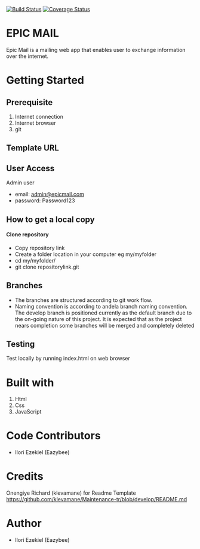 [![Build Status](https://travis-ci.org/Eazybee/EPIC-MAIL.svg?branch=develop)](https://travis-ci.org/Eazybee/EPIC-MAIL)
[![Coverage Status](https://coveralls.io/repos/github/Eazybee/EPIC-MAIL/badge.svg)](https://coveralls.io/github/Eazybee/EPIC-MAIL)

# EPIC MAIL
Epic Mail is a mailing web app that enables user to exchange information over the internet.

# Getting Started

## Prerequisite
1. Internet connection
2. Internet browser
3. git

## Template URL

## User Access
Admin user
- email: admin@epicmail.com
- password: Password123 

## How to get a local copy
#### Clone repository
* Copy repository link
* Create a folder location in your computer eg my/myfolder
* cd my/myfolder/
* git clone repositorylink.git

## Branches
* The branches are structured according to git work flow. 
* Naming convention is according to andela branch naming convention. 
The develop branch is positioned currently as the default branch due to the on-going nature of this project. It is expected that as the project nears completion some branches will be merged and completely deleted

## Testing

Test locally by running index.html on web browser

# Built with
1. Html
2. Css
3. JavaScript

# Code Contributors
* Ilori Ezekiel (Eazybee)

# Credits
  Onengiye Richard (klevamane) for Readme Template https://github.com/klevamane/Maintenance-tr/blob/develop/README.md
# Author
* Ilori Ezekiel (Eazybee)
